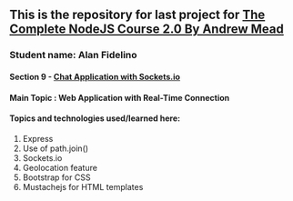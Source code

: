 ## This is the repository for last project for [The Complete NodeJS Course 2.0 By Andrew Mead](https://www.udemy.com/the-complete-web-developer-course-2/)
### Student name: Alan Fidelino
#### Section 9 - [Chat Application with Sockets.io](https://udemynodechatapp.herokuapp.com/)

#### Main Topic : Web Application with Real-Time Connection

#### Topics and technologies used/learned here:
1. Express
2. Use of path.join()
3. Sockets.io
4. Geolocation feature
5. Bootstrap for CSS
6. Mustachejs for HTML templates
